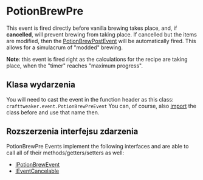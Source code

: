# PotionBrewPre

This event is fired directly before vanilla brewing takes place, and, if **cancelled**, will prevent brewing from taking place. If cancelled but the items are modified, then the [PotionBrewPostEvent](/Vanilla/Events/Events/PotionBrewPost/) will be automatically fired. This allows for a simulacrum of "modded" brewing.

**Note**: this event is fired right as the calculations for the recipe are taking place, when the "timer" reaches "maximum progress".

## Klasa wydarzenia
You will need to cast the event in the function header as this class:  
`crafttweaker.event.PotionBrewPreEvent` You can, of course, also [import](/AdvancedFunctions/Import/) the class before and use that name then.

## Rozszerzenia interfejsu zdarzenia
PotionBrewPre Events implement the following interfaces and are able to call all of their methods/getters/setters as well:

- [IPotionBrewEvent](/Vanilla/Events/Events/IPotionBrewEvent/)
- [IEventCancelable](/Vanilla/Events/Events/IEventCancelable/)

